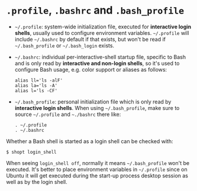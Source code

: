 # `.profile`, `.bashrc` and `.bash_profile`

* `~/.profile`: system-wide initialization file, executed for **interactive login shells**, usually used to configure environment variables. `~/.profile` will include `~/.bashrc` by default if that exists, but won't be read if `~/.bash_profile` or `~/.bash_login` exists.

* `~/.bashrc`: individual per-interactive-shell startup file, specific to Bash and is only read by **interactive and non-login shells**, so it's used to configure Bash usage, e.g. color support or aliases as follows:

  ```
  alias ll='ls -alF'
  alias la='ls -A'
  alias l='ls -CF'
  ```

* `~/.bash_profile`: personal initialization file which is only read by **interactive login shells**. When using `~/.bash_profile`, make sure to source `~/.profile` and `~./bashrc` there like:

  ```
  . ~/.profile
  . ~/.bashrc
  ```

Whether a Bash shell is started as a login shell can be checked with:

```console
$ shopt login_shell
```

When seeing `login_shell off`, normally it means `~/.bash_profile` won't be executed. It's better to place environment variables in `~/.profile` since on Ubuntu it will get executed during the start-up process desktop session as well as by the login shell.
